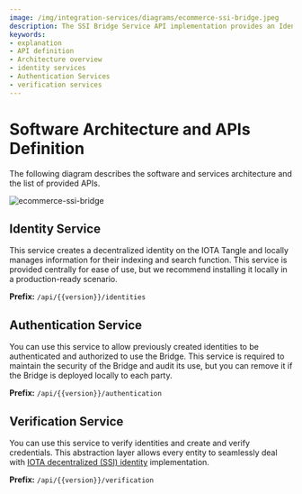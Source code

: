 ```yaml
---
image: /img/integration-services/diagrams/ecommerce-ssi-bridge.jpeg
description: The SSI Bridge Service API implementation provides an Identity Service, Authentication Service, and Verification Service to integrate IOTA Identity seamlessly.
keywords:
- explanation
- API definition
- Architecture overview
- identity services
- Authentication Services
- verification services
---
```


# Software Architecture and APIs Definition

The following diagram describes the software and services architecture and the list of provided APIs.

![ecommerce-ssi-bridge](/img/integration-services/diagrams/ecommerce-ssi-bridge.png)

## Identity Service

This service creates a decentralized identity on the IOTA Tangle and locally manages information for their indexing and
search function. This service is provided centrally for ease of use, but we recommend installing it locally in a production-ready
scenario.

**Prefix:** `/api/{{version}}/identities`

## Authentication Service

You can use this service to allow previously created identities to be authenticated and authorized to use the Bridge.
This service is required to maintain the security of the Bridge and audit its use, but you can remove it if the Bridge
is deployed locally to each party.

**Prefix:** `/api/{{version}}/authentication`

## Verification Service

You can use this service to verify identities and create and verify credentials. This abstraction layer allows every
entity to seamlessly deal with [IOTA decentralized (SSI) identity](https://wiki.iota.org/identity.rs/introduction)
implementation.

**Prefix:** `/api/{{version}}/verification`
